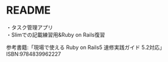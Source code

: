 # README
  
・タスク管理アプリ    
・Slimでの記載練習用&Ruby on Rails復習
  
参考書籍:「現場で使える Ruby on Rails5 速修実践ガイド 5.2対応」  
ISBN:9784839962227  
